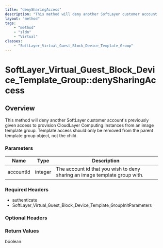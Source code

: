 ```yaml
---
title: "denySharingAccess"
description: "This method will deny another SoftLayer customer account's previously given access to provision CloudLayer Computing Ins... "
layout: "method"
tags:
    - "method"
    - "sldn"
    - "Virtual"
classes:
    - "SoftLayer_Virtual_Guest_Block_Device_Template_Group"
---
```

# SoftLayer_Virtual_Guest_Block_Device_Template_Group::denySharingAccess
## Overview 
This method will deny another SoftLayer customer account's previously given access to provision CloudLayer Computing Instances from an image template group. Template access should only be removed from the parent template group object, not the child. 

### Parameters 
|Name | Type | Description |
| --- | --- | --- |
|accountId| integer| The account id that you wish to deny sharing an image template group with.|


### Required Headers
* authenticate
* SoftLayer_Virtual_Guest_Block_Device_Template_GroupInitParameters

### Optional Headers

### Return Values
boolean

